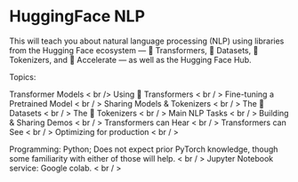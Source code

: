 # HuggingFace NLP

This will teach you about natural language processing (NLP) using libraries from the Hugging Face ecosystem — 🤗 Transformers, 🤗 Datasets, 🤗 Tokenizers, and 🤗 Accelerate — as well as the Hugging Face Hub.

Topics:

Transformer Models < br />
Using 🤗 Transformers < br / >
Fine-tuning a Pretrained Model < br / >
Sharing Models & Tokenizers < br / >
The 🤗 Datasets < br / >
The 🤗 Tokenizers < br / >
Main NLP Tasks < br / >
Building & Sharing Demos < br / >
Transformers can Hear < br / >
Transformers can See < br / >
Optimizing for production < br / >

Programming: Python; Does not expect prior PyTorch knowledge, though some familiarity with either of those will help. < br / >
Jupyter Notebook service: Google colab. < br / >
